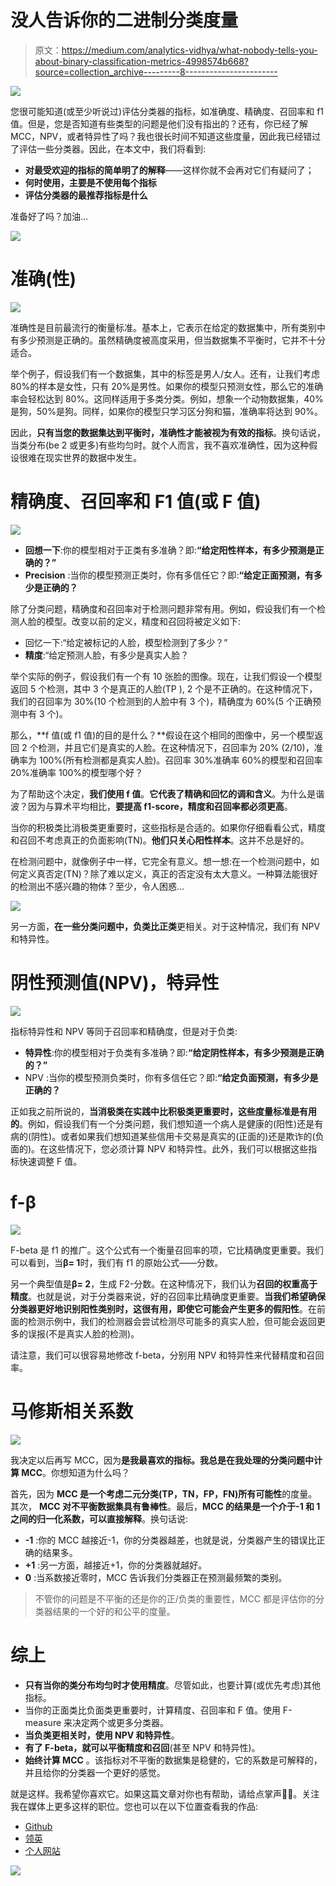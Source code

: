 # 没人告诉你的二进制分类度量

> 原文：<https://medium.com/analytics-vidhya/what-nobody-tells-you-about-binary-classification-metrics-4998574b668?source=collection_archive---------8----------------------->

![](img/ef8d728dd54f7b56ab76ec0c001e6ea8.png)

您很可能知道(或至少听说过)评估分类器的指标，如准确度、精确度、召回率和 f1 值。但是，您是否知道有些类型的问题是他们没有指出的？还有，你已经了解 MCC，NPV，或者特异性了吗？我也很长时间不知道这些度量，因此我已经错过了评估一些分类器。因此，在本文中，我们将看到:

*   **对最受欢迎的指标的简单明了的解释**——这样你就不会再对它们有疑问了；
*   **何时使用，主要是不使用每个指标**
*   **评估分类器的最推荐指标是什么**

准备好了吗？加油…

![](img/89c405aae60f1be52015d06a213ad1b6.png)

# 准确(性)

![](img/48929410eb1ae854726927f7381f8238.png)

准确性是目前最流行的衡量标准。基本上，它表示在给定的数据集中，所有类别中有多少预测是正确的。虽然精确度被高度采用，但当数据集不平衡时，它并不十分适合。

举个例子，假设我们有一个数据集，其中的标签是男人/女人。还有，让我们考虑 80%的样本是女性，只有 20%是男性。如果你的模型只预测女性，那么它的准确率会轻松达到 80%。这同样适用于多类分类。例如，想象一个动物数据集，40%是狗，50%是狗。同样，如果你的模型只学习区分狗和猫，准确率将达到 90%。

因此，**只有当您的数据集达到平衡时，准确性才能被视为有效的指标**。换句话说，当类分布(be 2 或更多)有些均匀时。就个人而言，我不喜欢准确性，因为这种假设很难在现实世界的数据中发生。

# 精确度、召回率和 F1 值(或 F 值)

![](img/e67a19bb6b30bed004d2ba36ee1f13e3.png)

*   **回想一下**:你的模型相对于正类有多准确？即:**“给定阳性样本，有多少预测是正确的？”**
*   **Precision** :当你的模型预测正类时，你有多信任它？即:**“给定正面预测，有多少是正确的？**

除了分类问题，精确度和召回率对于检测问题非常有用。例如，假设我们有一个检测人脸的模型。改变以前的定义，精度和召回将被定义如下:

*   回忆一下:“给定被标记的人脸，模型检测到了多少？”
*   **精度**:“给定预测人脸，有多少是真实人脸？

举个实际的例子，假设我们有一个有 10 张脸的图像。现在，让我们假设一个模型返回 5 个检测，其中 3 个是真正的人脸(TP ), 2 个是不正确的。在这种情况下，我们的召回率为 30%(10 个检测到的人脸中有 3 个)，精确度为 60%(5 个正确预测中有 3 个)。

那么，**f 值(或 f1 值)的目的是什么？**假设在这个相同的图像中，另一个模型返回 2 个检测，并且它们是真实的人脸。在这种情况下，召回率为 20% (2/10)，准确率为 100%(所有检测都是真实人脸)。召回率 30%准确率 60%的模型和召回率 20%准确率 100%的模型哪个好？

为了帮助这个决定，**我们使用 f 值**。**它代表了精确和回忆的调和含义**。为什么是谐波？因为与算术平均相比，**要提高 f1-score，精度和召回率都必须更高**。

当你的积极类比消极类更重要时，这些指标是合适的。如果你仔细看看公式，精度和召回不考虑真正的负面影响(TN)。**他们只关心阳性样本**。这并不总是好的。

在检测问题中，就像例子中一样，它完全有意义。想一想:在一个检测问题中，如何定义真否定(TN)？除了难以定义，真正的否定没有太大意义。一种算法能很好的检测出不感兴趣的物体？至少，令人困惑…

![](img/b6b5added4d0bc3d390dc5bbddebc6e7.png)

另一方面，**在一些分类问题中，负类比正类**更相关。对于这种情况，我们有 NPV 和特异性。

# 阴性预测值(NPV)，特异性

![](img/58417a2eb07c38d74bd7b6dd48280738.png)

指标特异性和 NPV 等同于召回率和精确度，但是对于负类:

*   **特异性**:你的模型相对于负类有多准确？即:**“给定阴性样本，有多少预测是正确的？”**
*   NPV :当你的模型预测负类时，你有多信任它？即:**“给定负面预测，有多少是正确的？**

正如我之前所说的，**当消极类在实践中比积极类更重要时，这些度量标准是有用的**。例如，假设我们有一个分类问题，我们想知道一个病人是健康的(阳性)还是有病的(阴性)。或者如果我们想知道某些信用卡交易是真实的(正面的)还是欺诈的(负面的)。在这些情况下，您必须计算 NPV 和特异性。此外，我们可以根据这些指标快速调整 F 值。

# f-β

![](img/a0d05905f0fb6fb971109832eea588db.png)

F-beta 是 f1 的推广。这个公式有一个衡量召回率的项，它比精确度更重要。我们可以看到，当**β= 1**时，我们有 f1 的原始公式——分数。

另一个典型值是**β= 2**，生成 F2-分数。在这种情况下，我们认为**召回的权重高于精度**。也就是说，对于分类器来说，好的召回率比精确度更重要。**当我们希望确保分类器更好地识别阳性类别时，这很有用，即使它可能会产生更多的假阳性**。在前面的检测示例中，我们的检测器会尝试检测尽可能多的真实人脸，但可能会返回更多的误报(不是真实人脸的检测)。

请注意，我们可以很容易地修改 f-beta，分别用 NPV 和特异性来代替精度和召回率。

# 马修斯相关系数

![](img/f1606b5790b290130a3d85b759576bd3.png)

我决定以后再写 MCC，因为**是我最喜欢的指标。我总是在我处理的分类问题中计算 MCC**。你想知道为什么吗？

首先，因为 **MCC 是一个考虑二元分类(TP，TN，FP，FN)所有可能性**的度量。其次， **MCC 对不平衡数据集具有鲁棒性**。最后，**MCC 的结果是一个介于-1 和 1 之间的归一化系数，可以直接解释**。换句话说:

*   **-1** :你的 MCC 越接近-1，你的分类器越差，也就是说，分类器产生的错误比正确的结果多。
*   **+1** :另一方面，越接近+1，你的分类器就越好。
*   **0** :当系数接近零时，MCC 告诉我们分类器正在预测最频繁的类别。

> 不管你的问题是不平衡的还是你的正/负类的重要性，MCC 都是评估你的分类器结果的一个好的和公平的度量。

# 综上

*   **只有当你的类分布均匀时才使用精度**。尽管如此，也要计算(或优先考虑)其他指标。
*   当你的正面类比负面类更重要时，计算精度、召回率和 F 值。使用 F-measure 来决定两个或更多分类器。
*   **当负类更相关时，使用 NPV 和特异性**。
*   **有了 F-beta，就可以平衡精度和召回**(甚至 NPV 和特异性)。
*   **始终计算 MCC** 。该指标对不平衡的数据集是稳健的，它的系数是可解释的，并且给你的分类器一个更好的感觉。

就是这样。我希望你喜欢它。如果这篇文章对你也有帮助，请给点掌声👏👏。关注我在媒体上更多这样的职位。您也可以在以下位置查看我的作品:

*   [Github](https://github.com/arnaldog12)
*   [领英](https://www.linkedin.com/in/arnaldo-gualberto/)
*   [个人网站](http://www.arnaldogualberto.com/)

![](img/8102d3fbbc05e91d5446f96941a5677a.png)